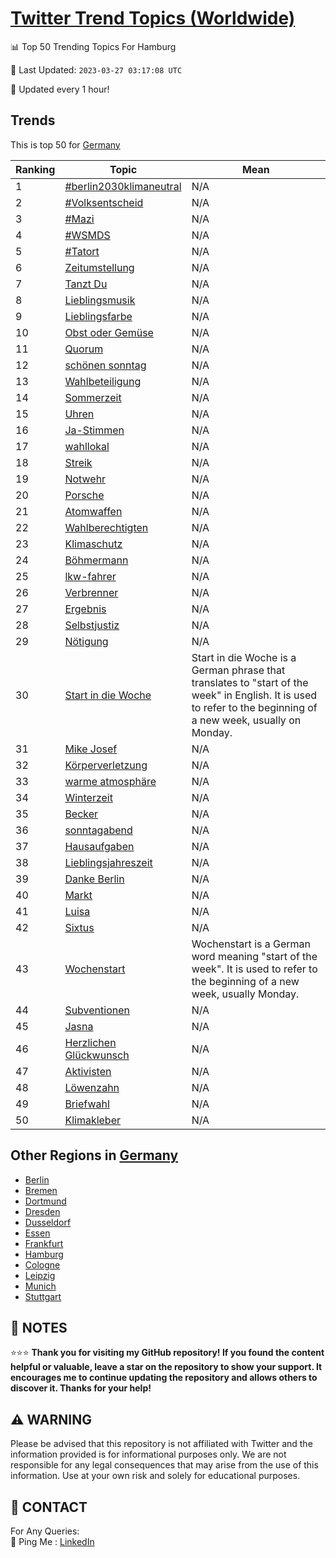 [Twitter Trend Topics (Worldwide)](https://github.com/ErcinDedeoglu/Twitter-Trend-Topics)
==========


📊 Top 50 Trending Topics For Hamburg

📆 Last Updated: `2023-03-27 03:17:08 UTC`

🔧 Updated every 1 hour!


## Trends

This is top 50 for [Germany](</Germany>)

| Ranking | Topic | Mean |
| ------- | ------------ | ------------ |
| 1 | [#berlin2030klimaneutral](http://twitter.com/search?q=%23berlin2030klimaneutral) | N/A |
| 2 | [#Volksentscheid](http://twitter.com/search?q=%23Volksentscheid) | N/A |
| 3 | [#Mazi](http://twitter.com/search?q=%23Mazi) | N/A |
| 4 | [#WSMDS](http://twitter.com/search?q=%23WSMDS) | N/A |
| 5 | [#Tatort](http://twitter.com/search?q=%23Tatort) | N/A |
| 6 | [Zeitumstellung](http://twitter.com/search?q=Zeitumstellung) | N/A |
| 7 | [Tanzt Du](http://twitter.com/search?q=Tanzt+Du) | N/A |
| 8 | [Lieblingsmusik](http://twitter.com/search?q=Lieblingsmusik) | N/A |
| 9 | [Lieblingsfarbe](http://twitter.com/search?q=Lieblingsfarbe) | N/A |
| 10 | [Obst oder Gemüse](http://twitter.com/search?q=Obst+oder+Gem%c3%bcse) | N/A |
| 11 | [Quorum](http://twitter.com/search?q=Quorum) | N/A |
| 12 | [schönen sonntag](http://twitter.com/search?q=sch%c3%b6nen+sonntag) | N/A |
| 13 | [Wahlbeteiligung](http://twitter.com/search?q=Wahlbeteiligung) | N/A |
| 14 | [Sommerzeit](http://twitter.com/search?q=Sommerzeit) | N/A |
| 15 | [Uhren](http://twitter.com/search?q=Uhren) | N/A |
| 16 | [Ja-Stimmen](http://twitter.com/search?q=Ja-Stimmen) | N/A |
| 17 | [wahllokal](http://twitter.com/search?q=wahllokal) | N/A |
| 18 | [Streik](http://twitter.com/search?q=Streik) | N/A |
| 19 | [Notwehr](http://twitter.com/search?q=Notwehr) | N/A |
| 20 | [Porsche](http://twitter.com/search?q=Porsche) | N/A |
| 21 | [Atomwaffen](http://twitter.com/search?q=Atomwaffen) | N/A |
| 22 | [Wahlberechtigten](http://twitter.com/search?q=Wahlberechtigten) | N/A |
| 23 | [Klimaschutz](http://twitter.com/search?q=Klimaschutz) | N/A |
| 24 | [Böhmermann](http://twitter.com/search?q=B%c3%b6hmermann) | N/A |
| 25 | [lkw-fahrer](http://twitter.com/search?q=lkw-fahrer) | N/A |
| 26 | [Verbrenner](http://twitter.com/search?q=Verbrenner) | N/A |
| 27 | [Ergebnis](http://twitter.com/search?q=Ergebnis) | N/A |
| 28 | [Selbstjustiz](http://twitter.com/search?q=Selbstjustiz) | N/A |
| 29 | [Nötigung](http://twitter.com/search?q=N%c3%b6tigung) | N/A |
| 30 | [Start in die Woche](http://twitter.com/search?q=Start+in+die+Woche) | Start in die Woche is a German phrase that translates to "start of the week" in English. It is used to refer to the beginning of a new week, usually on Monday. |
| 31 | [Mike Josef](http://twitter.com/search?q=Mike+Josef) | N/A |
| 32 | [Körperverletzung](http://twitter.com/search?q=K%c3%b6rperverletzung) | N/A |
| 33 | [warme atmosphäre](http://twitter.com/search?q=warme+atmosph%c3%a4re) | N/A |
| 34 | [Winterzeit](http://twitter.com/search?q=Winterzeit) | N/A |
| 35 | [Becker](http://twitter.com/search?q=Becker) | N/A |
| 36 | [sonntagabend](http://twitter.com/search?q=sonntagabend) | N/A |
| 37 | [Hausaufgaben](http://twitter.com/search?q=Hausaufgaben) | N/A |
| 38 | [Lieblingsjahreszeit](http://twitter.com/search?q=Lieblingsjahreszeit) | N/A |
| 39 | [Danke Berlin](http://twitter.com/search?q=Danke+Berlin) | N/A |
| 40 | [Markt](http://twitter.com/search?q=Markt) | N/A |
| 41 | [Luisa](http://twitter.com/search?q=Luisa) | N/A |
| 42 | [Sixtus](http://twitter.com/search?q=Sixtus) | N/A |
| 43 | [Wochenstart](http://twitter.com/search?q=Wochenstart) | Wochenstart is a German word meaning "start of the week". It is used to refer to the beginning of a new week, usually Monday. |
| 44 | [Subventionen](http://twitter.com/search?q=Subventionen) | N/A |
| 45 | [Jasna](http://twitter.com/search?q=Jasna) | N/A |
| 46 | [Herzlichen Glückwunsch](http://twitter.com/search?q=Herzlichen+Gl%c3%bcckwunsch) | N/A |
| 47 | [Aktivisten](http://twitter.com/search?q=Aktivisten) | N/A |
| 48 | [Löwenzahn](http://twitter.com/search?q=L%c3%b6wenzahn) | N/A |
| 49 | [Briefwahl](http://twitter.com/search?q=Briefwahl) | N/A |
| 50 | [Klimakleber](http://twitter.com/search?q=Klimakleber) | N/A |



## Other Regions in [Germany](</Germany>)

* [Berlin](</Germany/Berlin.md>)
* [Bremen](</Germany/Bremen.md>)
* [Dortmund](</Germany/Dortmund.md>)
* [Dresden](</Germany/Dresden.md>)
* [Dusseldorf](</Germany/Dusseldorf.md>)
* [Essen](</Germany/Essen.md>)
* [Frankfurt](</Germany/Frankfurt.md>)
* [Hamburg](</Germany/Hamburg.md>)
* [Cologne](</Germany/Cologne.md>)
* [Leipzig](</Germany/Leipzig.md>)
* [Munich](</Germany/Munich.md>)
* [Stuttgart](</Germany/Stuttgart.md>)



## 📝 NOTES

⭐⭐⭐ **Thank you for visiting my GitHub repository! If you found the content helpful or valuable, leave a star on the repository to show your support. It encourages me to continue updating the repository and allows others to discover it. Thanks for your help!**


## ⚠️ WARNING

Please be advised that this repository is not affiliated with Twitter and the information provided is for informational purposes only. We are not responsible for any legal consequences that may arise from the use of this information. Use at your own risk and solely for educational purposes.


## 📨 CONTACT

 For Any Queries:  
            🏓 Ping Me : [LinkedIn](https://www.linkedin.com/in/ercindedeoglu/)
